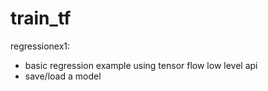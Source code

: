 # train_tf
regressionex1: 
  - basic regression example using tensor flow low level api
  - save/load a model
